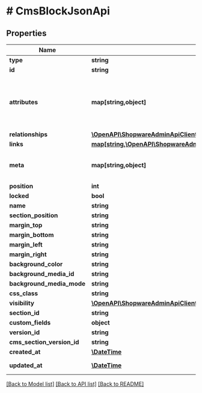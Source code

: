 # # CmsBlockJsonApi

## Properties

Name | Type | Description | Notes
------------ | ------------- | ------------- | -------------
**type** | **string** |  |
**id** | **string** |  |
**attributes** | **map[string,object]** | Members of the attributes object (\&quot;attributes\&quot;) represent information about the resource object in which it&#39;s defined. | [optional]
**relationships** | [**\OpenAPI\ShopwareAdminApiClient\Model\CmsBlockJsonApiAllOfRelationships**](CmsBlockJsonApiAllOfRelationships.md) |  | [optional]
**links** | [**map[string,\OpenAPI\ShopwareAdminApiClient\Model\Link]**](Link.md) |  | [optional]
**meta** | **map[string,object]** | Non-standard meta-information that can not be represented as an attribute or relationship. | [optional]
**position** | **int** |  |
**locked** | **bool** |  | [optional]
**name** | **string** |  | [optional]
**section_position** | **string** |  | [optional]
**margin_top** | **string** |  | [optional]
**margin_bottom** | **string** |  | [optional]
**margin_left** | **string** |  | [optional]
**margin_right** | **string** |  | [optional]
**background_color** | **string** |  | [optional]
**background_media_id** | **string** |  | [optional]
**background_media_mode** | **string** |  | [optional]
**css_class** | **string** |  | [optional]
**visibility** | [**\OpenAPI\ShopwareAdminApiClient\Model\CmsBlockJsonApiAllOfVisibility**](CmsBlockJsonApiAllOfVisibility.md) |  | [optional]
**section_id** | **string** |  |
**custom_fields** | **object** |  | [optional]
**version_id** | **string** |  | [optional]
**cms_section_version_id** | **string** |  | [optional]
**created_at** | [**\DateTime**](\DateTime.md) |  | [readonly]
**updated_at** | [**\DateTime**](\DateTime.md) |  | [optional] [readonly]

[[Back to Model list]](../../README.md#models) [[Back to API list]](../../README.md#endpoints) [[Back to README]](../../README.md)

